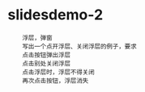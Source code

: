 # slidesdemo-2
```
    浮层，弹窗
    写出一个点开浮层、关闭浮层的例子，要求
    点击按钮弹出浮层
    点击别处关闭浮层
    点击浮层时，浮层不得关闭
    再次点击按钮，浮层消失
```
